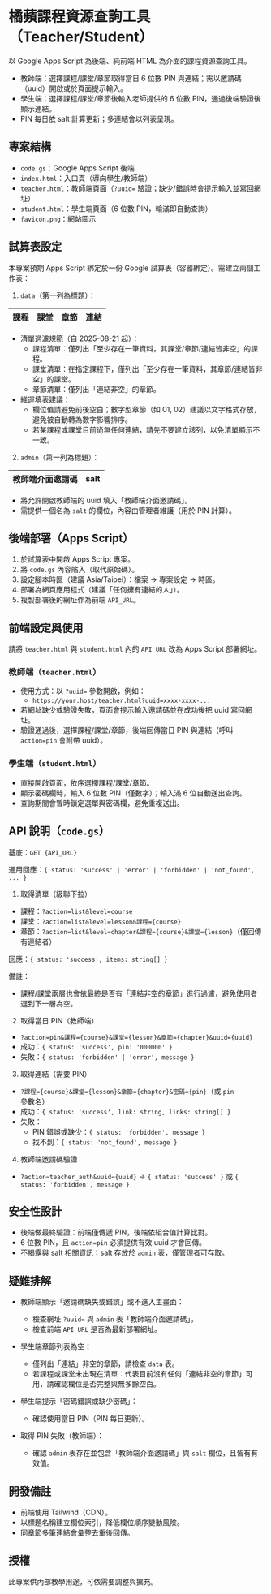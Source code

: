 # 橘蘋課程資源查詢工具（Teacher/Student）

以 Google Apps Script 為後端、純前端 HTML 為介面的課程資源查詢工具。

- 教師端：選擇課程/課堂/章節取得當日 6 位數 PIN 與連結；需以邀請碼（uuid）開啟或於頁面提示輸入。
- 學生端：選擇課程/課堂/章節後輸入老師提供的 6 位數 PIN，通過後端驗證後顯示連結。
- PIN 每日依 salt 計算更新；多連結會以列表呈現。


## 專案結構

- `code.gs`：Google Apps Script 後端
- `index.html`：入口頁（導向學生/教師端）
- `teacher.html`：教師端頁面（`?uuid=` 驗證；缺少/錯誤時會提示輸入並寫回網址）
- `student.html`：學生端頁面（6 位數 PIN，輸滿即自動查詢）
- `favicon.png`：網站圖示


## 試算表設定

本專案預期 Apps Script 綁定於一份 Google 試算表（容器綁定）。需建立兩個工作表：

1) `data`（第一列為標題）：

| 課程 | 課堂 | 章節 | 連結 |
| ---- | ---- | ---- | ---- |

 - 清單過濾規範（自 2025-08-21 起）：
	 - 課程清單：僅列出「至少存在一筆資料，其課堂/章節/連結皆非空」的課程。
	 - 課堂清單：在指定課程下，僅列出「至少存在一筆資料，其章節/連結皆非空」的課堂。
	 - 章節清單：僅列出「連結非空」的章節。
 - 維運填表建議：
	 - 欄位值請避免前後空白；數字型章節（如 01, 02）建議以文字格式存放，避免被自動轉為數字影響排序。
	 - 若某課程或課堂目前尚無任何連結，請先不要建立該列，以免清單顯示不一致。

2) `admin`（第一列為標題）：

| 教師端介面邀請碼 | salt |
| ---------------- | ---- |

- 將允許開啟教師端的 uuid 填入「教師端介面邀請碼」。
- 需提供一個名為 `salt` 的欄位，內容由管理者維護（用於 PIN 計算）。


## 後端部署（Apps Script）

1) 於試算表中開啟 Apps Script 專案。
2) 將 `code.gs` 內容貼入（取代原始碼）。
3) 設定腳本時區（建議 Asia/Taipei）：檔案 → 專案設定 → 時區。
4) 部署為網頁應用程式（建議「任何擁有連結的人」）。
5) 複製部署後的網址作為前端 `API_URL`。


## 前端設定與使用

請將 `teacher.html` 與 `student.html` 內的 `API_URL` 改為 Apps Script 部署網址。

### 教師端（`teacher.html`）

- 使用方式：以 `?uuid=` 參數開啟，例如：
	- `https://your.host/teacher.html?uuid=xxxx-xxxx-...`
- 若網址缺少或驗證失敗，頁面會提示輸入邀請碼並在成功後把 uuid 寫回網址。
- 驗證通過後，選擇課程/課堂/章節，後端回傳當日 PIN 與連結（呼叫 `action=pin` 會附帶 uuid）。

### 學生端（`student.html`）

- 直接開啟頁面，依序選擇課程/課堂/章節。
- 顯示密碼欄時，輸入 6 位數 PIN（僅數字）；輸入滿 6 位自動送出查詢。
- 查詢期間會暫時鎖定選單與密碼欄，避免重複送出。


## API 說明（`code.gs`）

基底：`GET {API_URL}`

通用回應：`{ status: 'success' | 'error' | 'forbidden' | 'not_found', ... }`

1) 取得清單（級聯下拉）
- 課程：`?action=list&level=course`
- 課堂：`?action=list&level=lesson&課程={course}`
- 章節：`?action=list&level=chapter&課程={course}&課堂={lesson}`（僅回傳有連結者）

回應：`{ status: 'success', items: string[] }`
 
 備註：
 - 課程/課堂兩層也會依最終是否有「連結非空的章節」進行過濾，避免使用者選到下一層為空。

2) 取得當日 PIN（教師端）
- `?action=pin&課程={course}&課堂={lesson}&章節={chapter}&uuid={uuid}`
- 成功：`{ status: 'success', pin: '000000' }`
- 失敗：`{ status: 'forbidden' | 'error', message }`

3) 取得連結（需要 PIN）
- `?課程={course}&課堂={lesson}&章節={chapter}&密碼={pin}`（或 `pin` 參數名）
- 成功：`{ status: 'success', link: string, links: string[] }`
- 失敗：
	- PIN 錯誤或缺少：`{ status: 'forbidden', message }`
	- 找不到：`{ status: 'not_found', message }`

4) 教師端邀請碼驗證
- `?action=teacher_auth&uuid={uuid}` → `{ status: 'success' }` 或 `{ status: 'forbidden', message }`


## 安全性設計

- 後端做最終驗證：前端僅傳遞 PIN，後端依組合值計算比對。
- 6 位數 PIN，且 `action=pin` 必須提供有效 uuid 才會回傳。
- 不揭露與 salt 相關資訊；salt 存放於 `admin` 表，僅管理者可存取。


## 疑難排解

- 教師端顯示「邀請碼缺失或錯誤」或不進入主畫面：
	- 檢查網址 `?uuid=` 與 `admin` 表「教師端介面邀請碼」。
	- 檢查前端 `API_URL` 是否為最新部署網址。

- 學生端章節列表為空：
	- 僅列出「連結」非空的章節，請檢查 `data` 表。
	- 若課程或課堂未出現在清單：代表目前沒有任何「連結非空的章節」可用，請確認欄位是否完整與無多餘空白。

- 學生端提示「密碼錯誤或缺少密碼」：
	- 確認使用當日 PIN（PIN 每日更新）。

- 取得 PIN 失敗（教師端）：
	- 確認 `admin` 表存在並包含「教師端介面邀請碼」與 `salt` 欄位，且皆有有效值。


## 開發備註

- 前端使用 Tailwind（CDN）。
- 以標題名稱建立欄位索引，降低欄位順序變動風險。
- 同章節多筆連結會彙整去重後回傳。


## 授權

此專案供內部教學用途，可依需要調整與擴充。
